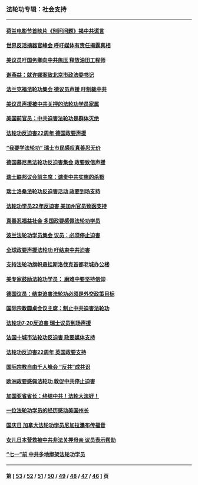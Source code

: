 ### 法轮功专辑：社会支持
---
#### [荷兰电影节首映片《别问问题》揭中共谎言](../../pages/nf4386/n13321179.md?10300430) 
#### [世界反活摘器官峰会 呼吁媒体有责任揭露真相](../../pages/nf4386/n13264475.md?10300430) 
#### [美议员吁国务卿向中共施压 释放油田工程师](../../pages/nf4386/n13233845.md?10300430) 
#### [谢燕益：就许娜案致北京市政法委书记](../../pages/nf4386/n13182701.md?10300430) 
#### [法兰克福法轮功集会 德议员声援 吁制裁中共](../../pages/nf4386/n13175975.md?10300430) 
#### [美议员声援被中共关押的法轮功学员家属](../../pages/nf4386/n13158310.md?10300430) 
#### [美国前官员：中共迫害法轮功是群体灭绝](../../pages/nf4386/n13157750.md?10300430) 
#### [法轮功反迫害22周年 德国政要声援](../../pages/nf4386/n13143632.md?10300430) 
#### [“我要学法轮功” 瑞士市民感叹真善忍无价](../../pages/nf4386/n13129633.md?10300430) 
#### [德国慕尼黑法轮功反迫害集会 政要致信声援](../../pages/nf4386/n13129148.md?10300430) 
#### [瑞士联邦议会前主席：谴责中共实施的杀戮](../../pages/nf4386/n13127336.md?10300430) 
#### [瑞士洛桑法轮功反迫害活动 政要到场支持](../../pages/nf4386/n13119398.md?10300430) 
#### [法轮功学员22年反迫害 美加州官员致函支持](../../pages/nf4386/n13118879.md?10300430) 
#### [真善忍福益社会 多国政要感佩法轮功学员](../../pages/nf4386/n13116951.md?10300430) 
#### [波兰法轮功学员集会 议员：必须停止迫害](../../pages/nf4386/n13116685.md?10300430) 
#### [全球政要声援法轮功 吁结束中共迫害](../../pages/nf4386/n13114441.md?10300430) 
#### [支持法轮功旗帜悬挂斯洛伐克首都老城办公楼](../../pages/nf4386/n13112261.md?10300430) 
#### [美专家鼓励法轮功学员： 磨难中要坚持信仰](../../pages/nf4386/n13108359.md?10300430) 
#### [德国议员：结束迫害法轮功必须是外交政策目标](../../pages/nf4386/n13109600.md?10300430) 
#### [国际宗教圆桌会议主席：制止中共迫害法轮功](../../pages/nf4386/n13108177.md?10300430) 
#### [法轮功7·20反迫害 瑞士议员到场声援](../../pages/nf4386/n13107072.md?10300430) 
#### [法国十城市法轮功反迫害 政要媒体支持](../../pages/nf4386/n13104833.md?10300430) 
#### [法轮功反迫害22周年 英国政要支持](../../pages/nf4386/n13091349.md?10300430) 
#### [国际宗教自由千人峰会 “反共”成共识](../../pages/nf4386/n13091403.md?10300430) 
#### [欧洲政要感佩法轮功 敦促中共停止迫害](../../pages/nf4386/n13090743.md?10300430) 
#### [加国亚省省长：终结中共！法轮大法好！](../../pages/nf4386/n13084394.md?10300430) 
#### [一位法轮功学员的经历感动美国州长](../../pages/nf4386/n13078953.md?10300430) 
#### [国庆日 加拿大法轮功学员尼加拉瀑布传福音](../../pages/nf4386/n13064493.md?10300430) 
#### [女儿日本营救被中共非法关押母亲 议员表示帮助](../../pages/nf4386/n13053042.md?10300430) 
#### [“七一”前 中共多地绑架法轮功学员](../../pages/nf4386/n13045655.md?10300430) 

---
#### 第 [ [53](./53.md?10300430) / [52](./52.md?10300430) / [51](./51.md?10300430) / [50](./50.md?10300430) / [49](./49.md?10300430) / [48](./48.md?10300430) / [47](./47.md?10300430) / [46](./46.md?10300430) ] 页
